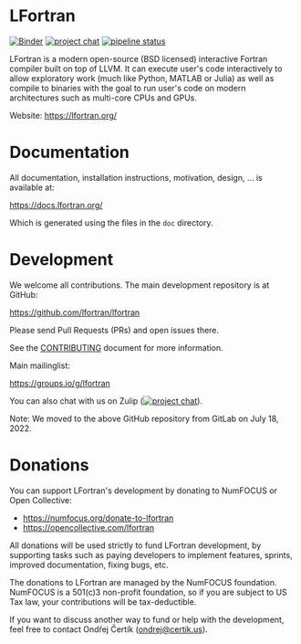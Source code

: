# LFortran

[![Binder](https://mybinder.org/badge_logo.svg)](https://mybinder.org/v2/gl/lfortran%2Fweb%2Flfortran-binder/master?filepath=Demo.ipynb)
[![project chat](https://img.shields.io/badge/zulip-join_chat-brightgreen.svg)](https://lfortran.zulipchat.com/)
[![pipeline status](https://gitlab.com/lfortran/lfortran/badges/master/pipeline.svg)](https://gitlab.com/lfortran/lfortran/-/commits/master)

LFortran is a modern open-source (BSD licensed) interactive Fortran compiler
built on top of LLVM. It can execute user's code interactively to allow
exploratory work (much like Python, MATLAB or Julia) as well as compile to
binaries with the goal to run user's code on modern architectures such as
multi-core CPUs and GPUs.

Website: https://lfortran.org/

# Documentation

All documentation, installation instructions, motivation, design, ... is
available at:

https://docs.lfortran.org/

Which is generated using the files in the `doc` directory.


# Development

We welcome all contributions.
The main development repository is at GitHub:

https://github.com/lfortran/lfortran

Please send Pull Requests (PRs) and open issues there.

See the [CONTRIBUTING](CONTRIBUTING.md) document for more information.

Main mailinglist:

https://groups.io/g/lfortran

You can also chat with us on Zulip ([![project chat](https://img.shields.io/badge/zulip-join_chat-brightgreen.svg)](https://lfortran.zulipchat.com/)).

Note: We moved to the above GitHub repository from GitLab on July 18, 2022.

# Donations

You can support LFortran's development by donating to NumFOCUS or Open
Collective:

* https://numfocus.org/donate-to-lfortran
* https://opencollective.com/lfortran

All donations will be used strictly to fund LFortran development, by supporting
tasks such as paying developers to implement features, sprints, improved
documentation, fixing bugs, etc.

The donations to LFortran are managed by the NumFOCUS foundation. NumFOCUS is a
501(c)3 non-profit foundation, so if you are subject to US Tax law, your
contributions will be tax-deductible.

If you want to discuss another way to fund or help with the development, feel
free to contact Ondřej Čertík (ondrej@certik.us).
